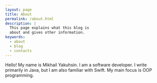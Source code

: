 ```yaml
---
layout: page
title: About
permalink: /about.html
description: |
  This page explains what this blog is
  about and gives other information.
keywords:
  - about
  - blog
  - contacts
---
```


Hello!
My name is Mikhail Yakuhsin. I am a software developer. I write primarily in Java, but I am also familiar with Swift.
My main focus is OOP programming.
